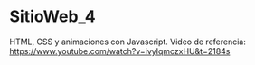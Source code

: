 # SitioWeb_4
HTML, CSS y animaciones con Javascript.
Video de referencia: https://www.youtube.com/watch?v=ivyIqmczxHU&t=2184s
